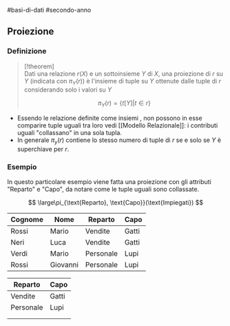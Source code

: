 #basi-di-dati #secondo-anno 

## Proiezione

### Definizione

> [!theorem]  
> Dati una relazione $r(X)$ e un sottoinsieme $Y$ di $X$, una proiezione di $r$ su $Y$ (indicata con $\pi_{Y}(r)$) è l'insieme di tuple su $Y$ ottenute dalle tuple di $r$ considerando solo i valori su $Y$  
> 
> $$
> \pi_{Y}(r)=\{t[Y]|t\in r\}
> $$

- Essendo le relazione definite come insiemi , non possono in esse comparire tuple uguali tra loro vedi [[Modello Relazionale]]: i contributi uguali "collassano" in una sola tupla.
- In generale $\pi_y(r)$ contiene lo stesso numero di tuple di $r$ se e solo se $Y$ è superchiave per $r$.

### Esempio

In questo particolare esempio viene fatta una proiezione con gli attributi "Reparto" e "Capo", da notare come le tuple uguali sono collassate.  

$$
\large\pi_{\text{Reparto}, \text{Capo}}(\text{Impiegati})
$$

| Cognome | Nome     | Reparto   | Capo  |
| ------- | -------- | --------- | ----- |
| Rossi   | Mario    | Vendite   | Gatti |
| Neri    | Luca     | Vendite   | Gatti |
| Verdi   | Mario    | Personale | Lupi  |
| Rossi   | Giovanni | Personale | Lupi  |

| Reparto   | Capo  |
| --------- | ----- |
| Vendite   | Gatti |
| Personale | Lupi  |
|           |       |
|           |       |